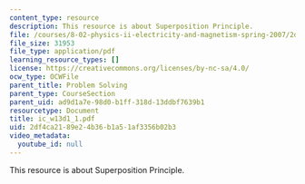 ```yaml
---
content_type: resource
description: This resource is about Superposition Principle.
file: /courses/8-02-physics-ii-electricity-and-magnetism-spring-2007/2df4ca2189e24b36b1a51af3356b02b3_ic_w13d1_1.pdf
file_size: 31953
file_type: application/pdf
learning_resource_types: []
license: https://creativecommons.org/licenses/by-nc-sa/4.0/
ocw_type: OCWFile
parent_title: Problem Solving
parent_type: CourseSection
parent_uid: ad9d1a7e-98d0-b1ff-318d-13ddbf7639b1
resourcetype: Document
title: ic_w13d1_1.pdf
uid: 2df4ca21-89e2-4b36-b1a5-1af3356b02b3
video_metadata:
  youtube_id: null
---
```

This resource is about Superposition Principle.